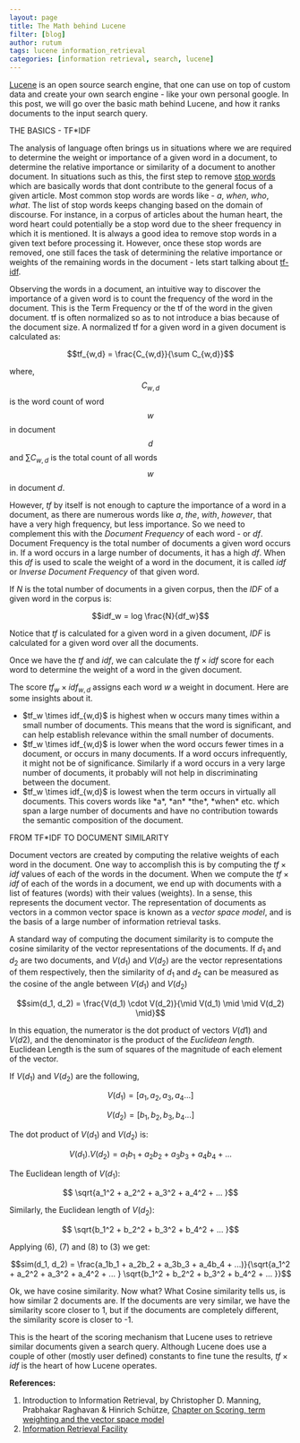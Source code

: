 ```yaml
---
layout: page
title: The Math behind Lucene
filter: [blog]
author: rutum
tags: lucene information_retrieval
categories: [information retrieval, search, lucene]
---
```

[Lucene](https://lucene.apache.org/) is an open source search engine, that one can use on top of custom data and create your own search engine - like your own personal google. In this post, we will go over the basic math behind Lucene, and how it ranks documents to the input search query.

THE BASICS - TF*IDF

The analysis of language often brings us in situations where we are required to determine the weight or importance of a given word in a document, to determine the relative importance or similarity of a document to another document. In situations such as this, the first step to remove [stop words](http://en.wikipedia.org/wiki/Stop_words) which are basically words that dont contribute to the general focus of a given article. Most common stop words are words like - *a*, *when*, *who*, *what*. The list of stop words keeps changing based on the domain of discourse. For instance, in a corpus of articles about the human heart, the word heart could potentially be a stop word due to the sheer frequency in which it is mentioned. It is always a good idea to remove stop words in a given text before processing it. However, once these stop words are removed, one still faces the task of determining the relative importance or weights of the remaining words in the document - lets start talking about [tf-idf](http://en.wikipedia.org/wiki/Tf*idf).

Observing the words in a document, an intuitive way to discover the importance of a given word is to count the frequency of the word in the document. This is the Term Frequency or the tf of the word in the given document. tf is often normalized so as to not introduce a bias because of the document size. A normalized tf for a given word in a given document is calculated as:

$$tf_{w,d} = \frac{C_{w,d}}{\sum C_{w,d}}$$

where, $$C_{w,d}$$ is the word count of word $$w$$ in document $$d$$ and $\sum C_{w,d}$ is the total count of all words $$w$$ in document $d$.

However, $tf$ by itself is not enough to capture the importance of a word in a document, as there are numerous words like *a*, *the*, *with*, *however*, that have a very high frequency, but less importance. So we need to complement this  with the *Document Frequency* of each word - or $df$. Document Frequency is the total number of documents a given word occurs in. If a word occurs in a large number of documents, it has a high $df$. When this $df$ is used to scale the weight of a word in the document, it is called $idf$ or *Inverse Document Frequency* of that given word.


If $N$ is the total number of documents in a given corpus, then the $IDF$ of a given word in the corpus is:

$$idf_w = log \frac{N}{df_w}$$

Notice that $tf$ is calculated for a given word in a given document, $IDF$ is calculated for a given word over all the documents.

Once we have the $tf$ and $idf$, we can calculate the $tf \times idf$ score for each word to determine the weight of a word in the given document.

The score $tf_w \times idf_{w,d}$ assigns each word $w$ a weight in document. Here are some insights about it.
<ul>
<li>$tf_w \times idf_{w,d}$ is highest when w occurs many times within a small number of documents. This means that the word is significant, and can help establish relevance within the small number of documents.</li>
<li>$tf_w \times idf_{w,d}$ is lower when the word occurs fewer times in a document, or occurs in many documents. If a word occurs infrequently, it might not be of significance. Similarly if a word occurs in a very large number of documents, it probably will not help in discriminating between the document.</li>
<li>$tf_w \times idf_{w,d}$ is lowest when the term occurs in virtually all documents. This covers words like *a*, *an* *the*, *when* etc. which span a large number of documents and have no contribution towards the semantic composition of the document.</li>
</ul>

FROM TF*IDF TO DOCUMENT SIMILARITY

Document vectors are created by computing the relative weights of each word in the document. One way to accomplish this is by computing the $tf \times idf$ values of each of the words in the document. When we compute the $tf \times idf$ of each of the words in a document, we end up with documents with a list of features (words) with their values (weights). In a sense, this represents the document vector. The representation of documents as vectors in a common vector space is known as a *vector space model*, and is the basis of a large number of information retrieval tasks.

A standard way of computing the document similarity is to compute the cosine similarity of the vector representations of the documents. If $d_1$ and $d_2$ are two documents, and $V(d_1)$ and $V(d_2)$ are the vector representations of them respectively, then the similarity of $d_1$ and $d_2$ can be measured as the cosine of the angle between $V(d_1)$ and $V(d_2)$

$$sim(d_1, d_2) = \frac{V(d_1) \cdot V(d_2)}{\mid V(d_1) \mid \mid V(d_2) \mid}$$

In this equation, the numerator is the dot product of vectors $V(d1)$ and $V(d2)$, and the denominator is the product of the *Euclidean length*. Euclidean Length is the sum of squares of the magnitude of each element of the vector.

If $V(d_1)$ and $V(d_2)$ are the following,

$$V(d_1) = [a_1, a_2, a_3, a_4 ...]$$

$$V(d_2) = [b_1, b_2, b_3, b_4 ...]$$

The dot product of $V(d_1)$ and $V(d_2)$ is:

$$V(d_1) . V(d_2) = a_1b_1 + a_2b_2 + a_3b_3 + a_4b_4 + ...$$

The Euclidean length of $V(d_1)$:

$$ \sqrt{a_1^2 +  a_2^2 + a_3^2 + a_4^2 + ... }$$

Similarly, the Euclidean length of $V(d_2)$:

$$ \sqrt{b_1^2 +  b_2^2 + b_3^2 + b_4^2 + ... }$$

Applying (6), (7) and (8) to (3) we get:

$$sim(d_1, d_2) = \frac{a_1b_1 + a_2b_2 + a_3b_3 + a_4b_4 + ...)}{\sqrt{a_1^2 +  a_2^2 + a_3^2 + a_4^2 + ... } \sqrt{b_1^2 +  b_2^2 + b_3^2 + b_4^2 + ... }}$$

Ok, we have cosine similarity. Now what?
What Cosine similarity tells us, is how similar 2 documents are. If the documents are very similar, we have the similarity score closer to 1, but if the documents are completely different, the similarity score is closer to -1.

This is the heart of the scoring mechanism that Lucene uses to retrieve similar documents given a search query. Although Lucene does use a couple of other (mostly user defined) constants to fine tune the results, $tf \times idf$ is the heart of how Lucene operates.

**References:**

1. Introduction to Information Retrieval, by Christopher D. Manning, Prabhakar Raghavan & Hinrich Schütze, [Chapter on Scoring, term weighting and the vector space model](http://nlp.stanford.edu/IR-book/html/htmledition/scoring-term-weighting-and-the-vector-space-model-1.html)
2. [Information Retrieval Facility](http://www.ir-facility.org/scoring-and-ranking-techniques-tf-idf-term-weighting-and-cosine-similarity)
